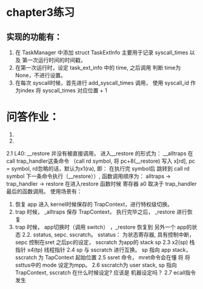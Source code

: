 # chapter3练习

## 实现的功能有：
1. 在 TaskManager 中添加 struct TaskExtInfo 主要用于记录 syscall_times 以及 第一次运行时间的时间戳， 
2. 在第一次运行时，设定  task_ext_info 中的 time, 之后调用 判断 time为None，不进行设置。
3. 在每次 syscall时候，首先进行 add_syscall_times 调用， 使用 syscall_id 作为index 将 syscall_times 对应位置 + 1

# 问答作业：
1. 
2. 
2.1 L40: __restore 并没有被直接调用， 进入__restore 的形式为： __alltraps 在 call trap_handler这条命令 （call rd symbol, 将 pc+8(__restore) 写入 x[rd], pc = symbol, rd忽略的话，默认为x1(ra), 即： 在执行完 symbol后 跳转到 call rd symbol 下一条命令执行（__restore））, 函数调用顺序为： alltraps -> trap_handler -> restore 在进入restore 函数时候 寄存器 a0 取决于 trap_handler 最后的函数调用。
使用场景有： 
  1. 恢复 app 进入 kernel时候保存的 TrapContext，进行特权级切换。
  2. trap 时候， _alltraps 保存 TrapContext， 执行完毕之后， _restore 进行恢复
  3. trap 时候， app切换时（调用 switch） ，_restore 恢复到 另外一个 app的状态
2.2. sstatus, sepc. sscratch。 sstatus： 为状态寄存器, 具有控制中断， sepc 控制在sret 之后pc的设定， sscratch 为app的 stack sp
2.3 x2(sp) 栈指针 x4(tp) 线程指针
2.4 sp 与 sscratch 进行互换。 sp 指向 app stack， sscratch 为 TapContext 起始位置 
2.5 ssret 命令， mret命令会在懂 将 将ssttus中的 mode 设定为mpp。 
2.6 sscratch为 user stack, sp 指向 TrapContext, sscratch 在什么时候设定? 应该是 机器设定吗？
2.7 ecall指令发生

